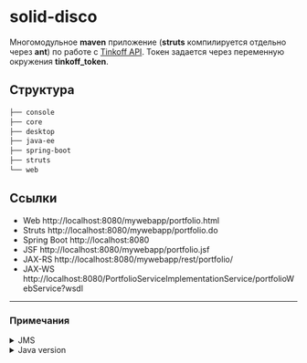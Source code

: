 # solid-disco

Многомодульное **maven** приложение (**struts** компилируется отдельно через **ant**) по работе с [Tinkoff API](https://github.com/RussianInvestments/invest-api-java-sdk).
Токен задается через переменную окружения **tinkoff_token**.

## Структура

```bash
├── console
├── core
├── desktop
├── java-ee
├── spring-boot
├── struts
└── web
```

## Ссылки

* Web http://localhost:8080/mywebapp/portfolio.html
* Struts http://localhost:8080/mywebapp/portfolio.do
* Spring Boot http://localhost:8080
* JSF http://localhost:8080/mywebapp/portfolio.jsf
* JAX-RS http://localhost:8080/mywebapp/rest/portfolio/
* JAX-WS http://localhost:8080/PortfolioServiceImplementationService/portfolioWebService?wsdl

---
### Примечания

<details>
<summary>JMS</summary>

![](./images/connection_factories.jpg)

![](./images/destination_resources.jpg)

</details>

<details>
  <summary>Java version</summary>

- Java 1.2 uses major version 46

- Java 1.3 uses major version 47

- Java 1.4 uses major version 48

- Java 5 uses major version 49

- Java 6 uses major version 50

- Java 7 uses major version 51

- Java 8 uses major version 52

- Java 9 uses major version 53

- Java 10 uses major version 54

- Java 11 uses major version 55

- Java 12 uses major version 56

- Java 13 uses major version 57

- Java 14 uses major version 58

- Java 15 uses major version 59

- Java 16 uses major version 60

- Java 17 uses major version 61

- Java 18 uses major version 62

- Java 19 uses major version 63

</details>

